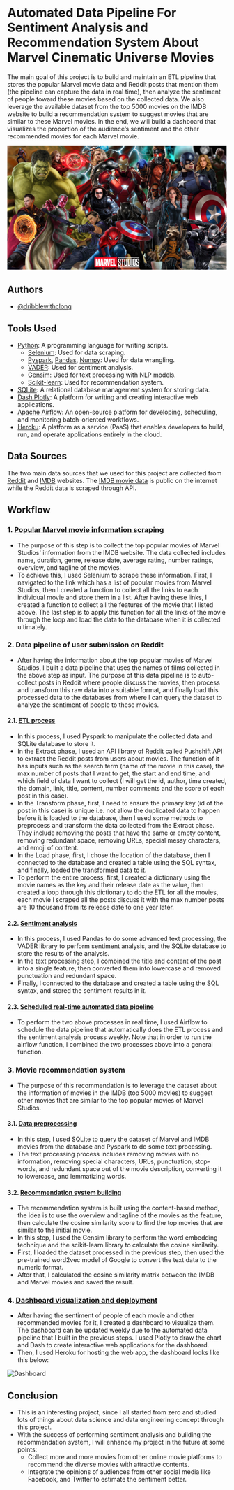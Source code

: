 
# Automated Data Pipeline For Sentiment Analysis and Recommendation System About Marvel Cinematic Universe Movies

The main goal of this project is to build and maintain an ETL pipeline that stores the popular Marvel movie data and Reddit posts that mention them (the pipeline can capture the data in real time), then analyze the sentiment of people toward these movies based on the collected data. We also leverage the available dataset from the top 5000 movies on the IMDB website to build a recommendation system to suggest movies that are similar to these Marvel movies. In the end, we will build a dashboard that visualizes the proportion of the audience’s sentiment and the other recommended movies for each Marvel movie.


![MarvelStudios](https://raw.githubusercontent.com/dribblewithclong/Automated-Data-Pipeline-For-Sentiment-Analysis-About-Marvel-Cinematic-Universe-Movies/main/assets/marvel.jpg)


## Authors

- [@dribblewithclong](https://www.github.com/dribblewithclong)

## Tools Used
- [Python](https://docs.python.org/3/): A programming language for writing scripts.
    - [Selenium](https://selenium-python.readthedocs.io/): Used for data scraping.
    - [Pyspark](https://spark.apache.org/docs/latest/api/python/), [Pandas](https://pandas.pydata.org/docs/), [Numpy](https://numpy.org/doc/1.23/): Used for data wrangling.
    - [VADER](https://github.com/cjhutto/vaderSentiment): Used for sentiment analysis.
    - [Gensim](https://radimrehurek.com/gensim/auto_examples/index.html#documentation): Used for text processing with NLP models.
    - [Scikit-learn](https://scikit-learn.org/stable/): Used for recommendation system.
- [SQLite](https://www.sqlite.org/docs.html): A relational database management system for storing data.
- [Dash Plotly](https://dash.plotly.com/): A platform for writing and creating interactive web applications.
- [Apache Airflow](https://airflow.apache.org/docs/): An open-source platform for developing, scheduling, and monitoring batch-oriented workflows.
- [Heroku](https://devcenter.heroku.com/categories/reference): A platform as a service (PaaS) that enables developers to build, run, and operate applications entirely in the cloud.

## Data Sources
The two main data sources that we used for this project are collected from [Reddit](https://www.reddit.com) and [IMDB](https://www.imdb.com/) websites. The [IMDB movie data](https://www.imdb.com/interfaces/) is public on the internet while the Reddit data is scraped through API.
## Workflow

### 1. [Popular Marvel movie information scraping](https://github.com/dribblewithclong/Automated-Data-Pipeline-For-Sentiment-Analysis-About-Marvel-Cinematic-Universe-Movies/blob/main/marvel_movies_info_crawl.py)
- The purpose of this step is to collect the top popular movies of Marvel Studios' information from the IMDB website. The data collected includes name, duration, genre, release date, average rating, number ratings, overview, and tagline of the movies.
- To achieve this, I used Selenium to scrape these information. First, I navigated to the link which has a list of popular movies from Marvel Studios, then I created a function to collect all the links to each individual movie and store them in a list. After having these links, I created a function to collect all the features of the movie that I listed above. The last step is to apply this function for all the links of the movie through the loop and load the data to the database when it is collected ultimately.

### 2. Data pipeline of user submission on Reddit
- After having the information about the top popular movies of Marvel Studios, I built a data pipeline that uses the names of films collected in the above step as input. The purpose of this data pipeline is to auto-collect posts in Reddit where people discuss the movies, then process and transform this raw data into a suitable format, and finally load this processed data to the databases from where I can query the dataset to analyze the sentiment of people to these movies.

#### 2.1.  [ETL process](https://github.com/dribblewithclong/Automated-Data-Pipeline-For-Sentiment-Analysis-About-Marvel-Cinematic-Universe-Movies/blob/main/reddit_etl.py)
- In this process, I used Pyspark to manipulate the collected data and SQLite database to store it.
- In the Extract phase, I used an API library of Reddit called Pushshift API to extract the Reddit posts from users about movies. The function of it has inputs such as the search term (name of the movie in this case), the max number of posts that I want to get, the start and end time, and which field of data I want to collect (I will get the id, author, time created, the domain, link, title, content, number comments and the score of each post in this case).
- In the Transform phase, first, I need to ensure the primary key (id of the post in this case) is unique i.e. not allow the duplicated data to happen before it is loaded to the database, then I used some methods to preprocess and transform the data collected from the Extract phase. They include removing the posts that have the same or empty content, removing redundant space, removing URLs, special messy characters, and emoji of content.
- In the Load phase, first, I chose the location of the database, then I connected to the database and created a table using the SQL syntax, and finally, loaded the transformed data to it.
- To perform the entire process, first, I created a dictionary using the movie names as the key and their release date as the value, then created a loop through this dictionary to do the ETL for all the movies, each movie I scraped all the posts discuss it with the max number posts are 10 thousand from its release date to one year later.

#### 2.2. [Sentiment analysis](https://github.com/dribblewithclong/Automated-Data-Pipeline-For-Sentiment-Analysis-About-Marvel-Cinematic-Universe-Movies/blob/main/reddit_sentiment_analysis.ipynb)
- In this process, I used Pandas to do some advanced text processing, the VADER library to perform sentiment analysis, and the SQLite database to store the results of the analysis.
- In the text processing step, I combined the title and content of the post into a single feature, then converted them into lowercase and removed punctuation and redundant space.
- Finally, I connected to the database and created a table using the SQL syntax, and stored the sentiment results in it.

#### 2.3. [Scheduled real-time automated data pipeline](https://github.com/dribblewithclong/Automated-Data-Pipeline-For-Sentiment-Analysis-About-Marvel-Cinematic-Universe-Movies/blob/main/dags/reddit_dag.py)
- To perform the two above processes in real time, I used Airflow to schedule the data pipeline that automatically does the ETL process and the sentiment analysis process weekly. Note that in order to run the airflow function, I combined the two processes above into a general function.

### 3. Movie recommendation system
- The purpose of this recommendation is to leverage the dataset about the information of movies in the IMDB (top 5000 movies) to suggest other movies that are similar to the top popular movies of Marvel Studios.
#### 3.1. [Data preprocessing](https://github.com/dribblewithclong/Automated-Data-Pipeline-For-Sentiment-Analysis-About-Marvel-Cinematic-Universe-Movies/blob/main/imdb_movies_cleaning.ipynb)
- In this step, I used SQLite to query the dataset of Marvel and IMDB movies from the database and Pyspark to do some text processing.
- The text processing process includes removing movies with no information, removing special characters, URLs, punctuation, stop-words, and redundant space out of the movie description, converting it to lowercase, and lemmatizing words.

#### 3.2. [Recommendation system building](https://github.com/dribblewithclong/Automated-Data-Pipeline-For-Sentiment-Analysis-About-Marvel-Cinematic-Universe-Movies/blob/main/movies_recommendation.ipynb)
- The recommendation system is built using the content-based method, the idea is to use the overview and tagline of the movies as the feature, then calculate the cosine similarity score to find the top movies that are similar to the initial movie.
- In this step, I used the Gensim library to perform the word embedding technique and the scikit-learn library to calculate the cosine similarity.
- First, I loaded the dataset processed in the previous step, then used the pre-trained word2vec model of Google to convert the text data to the numeric format.
- After that, I calculated the cosine similarity matrix between the IMDB and Marvel movies and saved the result.

### 4. [Dashboard visualization and deployment](https://github.com/dribblewithclong/Automated-Data-Pipeline-For-Sentiment-Analysis-About-Marvel-Cinematic-Universe-Movies/blob/main/app.py)
- After having the sentiment of people of each movie and other recommended movies for it, I created a dashboard to visualize them. The dashboard can be updated weekly due to the automated data pipeline that I built in the previous steps. I used Plotly to draw the chart and Dash to create interactive web applications for the dashboard.
- Then, I used Heroku for hosting the web app, the dashboard looks like this below:

![Dashboard](https://lh3.googleusercontent.com/DTcLWrjh-OlQIHwfNySRapaJKTUhLDDBPXoK8LQYxdb17_jYw-Zm-VVa0MX5kkKVtgoDVjsQQkW_WiFJCRBHROF6wy3vx_nM41s_XVLMFIBKsVwSg940LILB27MOnV9usNlsxeU3Y7qeCXC7HLw3NFa0zxP2c_BkEfg3VchQqnCI4TSDZPTh2DlTrLbIeQ)

## Conclusion
- This is an interesting project, since I all started from zero and studied lots of things about data science and data engineering concept through this project.
- With the success of performing sentiment analysis and building the recommendation system, I will enhance my project in the future at some points:
    - Collect more and more movies from other online movie platforms to recommend the diverse movies with attractive contents.
    - Integrate the opinions of audiences from other social media like Facebook, and Twitter to estimate the sentiment better.
